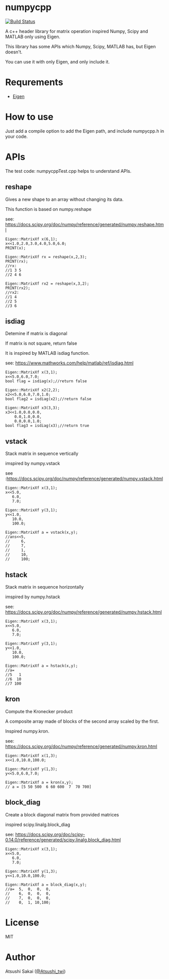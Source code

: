 # numpycpp
[![Build Status](https://travis-ci.org/AtsushiSakai/numpycpp.svg?branch=master)](https://travis-ci.org/AtsushiSakai/numpycpp)

A c++ header library for matrix operation inspired Numpy, Scipy and MATLAB only using Eigen.

This library has some APIs which Numpy, Scipy, MATLAB has, but Eigen doesn't.

You can use it with only Eigen, and only include it.

# Requrements

- [Eigen](http://eigen.tuxfamily.org/index.php?title=Main_Page)

# How to use

Just add a compile option to add the Eigen path, and include numpycpp.h in your code.

# APIs

The test code: numpycppTest.cpp helps to understand APIs.

## reshape

Gives a new shape to an array without changing its data.

This function is based on numpy.reshape 

see: https://docs.scipy.org/doc/numpy/reference/generated/numpy.reshape.html

    Eigen::MatrixXf x(6,1);
    x<<1.0,2.0,3.0,4.0,5.0,6.0;
    PRINT(x);

    Eigen::MatrixXf rx = reshape(x,2,3);
    PRINT(rx);
    //rx:
    //1 3 5
    //2 4 6

    Eigen::MatrixXf rx2 = reshape(x,3,2);
    PRINT(rx2);
    //rx2:
    //1 4
    //2 5
    //3 6


## isdiag

Detemine if matrix is diagonal

If matrix is not square, return false

It is inspired by MATLAB isdiag function.

see: https://www.mathworks.com/help/matlab/ref/isdiag.html



    Eigen::MatrixXf x(3,1);
    x<<5.0,6.0,7.0;
    bool flag = isdiag(x);//return false

    Eigen::MatrixXf x2(2,2);
    x2<<5.0,6.0,7.0,1.0;
    bool flag2 = isdiag(x2);//return false

    Eigen::MatrixXf x3(3,3);
    x3<<1.0,0.0,0.0,
        0.0,1.0,0.0,
        0.0,0.0,1.0;
    bool flag3 = isdiag(x3);//return true



## vstack

Stack matrix in sequence vertically

imspired by numpy.vstack

see :https://docs.scipy.org/doc/numpy/reference/generated/numpy.vstack.html

    Eigen::MatrixXf x(3,1);
    x<<5.0,
       6.0,
       7.0;

    Eigen::MatrixXf y(3,1);
    y<<1.0,
       10.0,
       100.0;

    Eigen::MatrixXf a = vstack(x,y);
    //ans<<5,
    //     6,
    //     7,
    //     1,
    //     10,
    //     100;

## hstack

Stack matrix in sequence horizontally

imspired by numpy.hstack

see: https://docs.scipy.org/doc/numpy/reference/generated/numpy.hstack.html
 

    Eigen::MatrixXf x(3,1);
    x<<5.0,
       6.0,
       7.0;

    Eigen::MatrixXf y(3,1);
    y<<1.0,
       10.0,
       100.0;

    Eigen::MatrixXf a = hstack(x,y);
    //a=
    //5   1
    //6  10
    //7 100

## kron

Compute the Kronecker product

A composite array made of blocks of the second array scaled by the first.

Inspired numpy.kron. 

see: https://docs.scipy.org/doc/numpy/reference/generated/numpy.kron.html


    Eigen::MatrixXf x(1,3);
    x<<1.0,10.0,100.0;

    Eigen::MatrixXf y(1,3);
    y<<5.0,6.0,7.0;

    Eigen::MatrixXf a = kron(x,y);
    // a = [5 50 500  6 60 600  7  70 700]


## block_diag

Create a block diagonal matrix from provided matrices

inspired scipy.linalg.block_diag

see: https://docs.scipy.org/doc/scipy-0.14.0/reference/generated/scipy.linalg.block_diag.html


    Eigen::MatrixXf x(3,1);
    x<<5.0,
       6.0,
       7.0;

    Eigen::MatrixXf y(1,3);
    y<<1.0,10.0,100.0;

    Eigen::MatrixXf a = block_diag(x,y);
    //a=  5,  0,  0,  0,
    //    6,  0,  0,  0,
    //    7,  0,  0,  0,
    //    0,  1, 10,100;


# License 

MIT

# Author

Atsushi Sakai ([@Atsushi_twi](https://twitter.com/Atsushi_twi))

